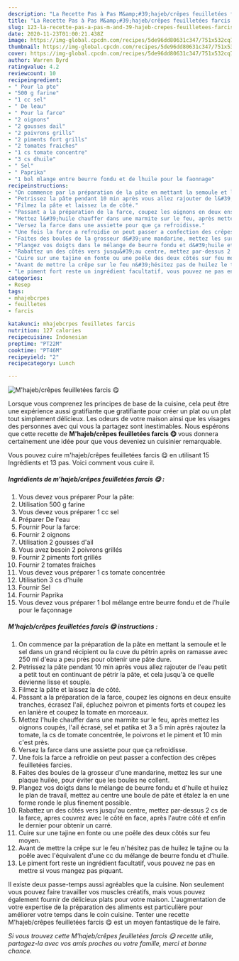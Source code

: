 ```yaml
---
description: "La Recette Pas à Pas M&amp;#39;hajeb/crêpes feuilletées farcis 😋"
title: "La Recette Pas à Pas M&amp;#39;hajeb/crêpes feuilletées farcis 😋"
slug: 123-la-recette-pas-a-pas-m-and-39-hajeb-crepes-feuilletees-farcis
date: 2020-11-23T01:00:21.438Z
image: https://img-global.cpcdn.com/recipes/5de96dd80631c347/751x532cq70/mhajebcrepes-feuilletees-farcis-😋-photo-principale-de-la-recette.jpg
thumbnail: https://img-global.cpcdn.com/recipes/5de96dd80631c347/751x532cq70/mhajebcrepes-feuilletees-farcis-😋-photo-principale-de-la-recette.jpg
cover: https://img-global.cpcdn.com/recipes/5de96dd80631c347/751x532cq70/mhajebcrepes-feuilletees-farcis-😋-photo-principale-de-la-recette.jpg
author: Warren Byrd
ratingvalue: 4.2
reviewcount: 10
recipeingredient:
- " Pour la pte"
- "500 g farine"
- "1 cc sel"
- " De leau"
- " Pour la farce"
- "2 oignons"
- "2 gousses dail"
- "2 poivrons grills"
- "2 piments fort grills"
- "2 tomates fraiches"
- "1 cs tomate concentre"
- "3 cs dhuile"
- " Sel"
- " Paprika"
- "1 bol mlange entre beurre fondu et de lhuile pour le faonnage"
recipeinstructions:
- "On commence par la préparation de la pâte en mettant la semoule et le sel dans un grand récipient ou la cuve du pétrin après on ramasse avec 250 ml d&#39;eau a peu près pour obtenir une pâte dure."
- "Petrissez la pâte pendant 10 min après vous allez rajouter de l&#39;eau petit a petit tout en continuant de pétrir la pâte, et cela jusqu&#39;à ce quelle devienne lisse et souple."
- "Filmez la pâte et laissez la de côté."
- "Passant a la préparation de la farce, coupez les oignons en deux ensuite tranches, écrasez l&#39;ail, épluchez poivron et piments forts et coupez les en lanière et coupez la tomate en morceaux."
- "Mettez l&#39;huile chauffer dans une marmite sur le feu, après mettez les oignons coupés, l&#39;ail écrasé, sel et patika et 3 a 5 min après rajoutez la tomate, la cs de tomate concentrée, le poivrons et le piment et 10 min c&#39;est près."
- "Versez la farce dans une assiette pour que ça refroidisse."
- "Une fois la farce a refroidie on peut passer a confection des crêpes feuilletées farcies."
- "Faites des boules de la grosseur d&#39;une mandarine, mettez les sur une plaque huilée, pour éviter que les boules ne collent."
- "Plangez vos doigts dans le mélange de beurre fondu et d&#39;huile et huilez le plan de travail, mettez au centre une boule de pâte et étalez la en une forme ronde le plus finement possible."
- "Rabattez un des côtés vers jusqu&#39;au centre, mettez par-dessus 2 cs de la farce, apres couvrez avec le côté en face, après l&#39;autre côté et enfin le dernier pour obtenir un carré."
- "Cuire sur une tajine en fonte ou une poêle des deux côtés sur feu moyen."
- "Avant de mettre la crêpe sur le feu n&#39;hésitez pas de huilez le tajine ou la poêle avec l&#39;équivalent d&#39;une cc du mélange de beurre fondu et d&#39;huile."
- "Le piment fort reste un ingrédient facultatif, vous pouvez ne pas en mettre si vous mangez pas piquant."
categories:
- Resep
tags:
- mhajebcrpes
- feuilletes
- farcis

katakunci: mhajebcrpes feuilletes farcis 
nutrition: 127 calories
recipecuisine: Indonesian
preptime: "PT22M"
cooktime: "PT46M"
recipeyield: "2"
recipecategory: Lunch

---
```



![M&#39;hajeb/crêpes feuilletées farcis 😋](https://img-global.cpcdn.com/recipes/5de96dd80631c347/751x532cq70/mhajebcrepes-feuilletees-farcis-😋-photo-principale-de-la-recette.jpg)

Lorsque vous comprenez les principes de base de la cuisine, cela peut être une expérience aussi gratifiante que gratifiante pour créer un plat ou un plat tout simplement délicieux. Les odeurs de votre maison ainsi que les visages des personnes avec qui vous la partagez sont inestimables. Nous espérons que cette recette de <strong> M&#39;hajeb/crêpes feuilletées farcis 😋 </strong> vous donnera certainement une idée pour que vous deveniez un cuisinier remarquable.

<!--inarticleads1-->

Vous pouvez cuire m&#39;hajeb/crêpes feuilletées farcis 😋 en utilisant 15 Ingrédients et 13 pas. Voici comment vous cuire il.

##### Ingrédients de m&#39;hajeb/crêpes feuilletées farcis 😋 :

1. Vous devez vous préparer  Pour la pâte:
1. Utilisation 500 g farine
1. Vous devez vous préparer 1 cc sel
1. Préparer  De l&#39;eau
1. Fournir  Pour la farce:
1. Fournir 2 oignons
1. Utilisation 2 gousses d&#39;ail
1. Vous avez besoin 2 poivrons grillés
1. Fournir 2 piments fort grillés
1. Fournir 2 tomates fraiches
1. Vous devez vous préparer 1 cs tomate concentrée
1. Utilisation 3 cs d&#39;huile
1. Fournir  Sel
1. Fournir  Paprika
1. Vous devez vous préparer 1 bol mélange entre beurre fondu et de l&#39;huile pour le façonnage




<!--inarticleads2-->

##### M&#39;hajeb/crêpes feuilletées farcis 😋 instructions :

1. On commence par la préparation de la pâte en mettant la semoule et le sel dans un grand récipient ou la cuve du pétrin après on ramasse avec 250 ml d&#39;eau a peu près pour obtenir une pâte dure.
1. Petrissez la pâte pendant 10 min après vous allez rajouter de l&#39;eau petit a petit tout en continuant de pétrir la pâte, et cela jusqu&#39;à ce quelle devienne lisse et souple.
1. Filmez la pâte et laissez la de côté.
1. Passant a la préparation de la farce, coupez les oignons en deux ensuite tranches, écrasez l&#39;ail, épluchez poivron et piments forts et coupez les en lanière et coupez la tomate en morceaux.
1. Mettez l&#39;huile chauffer dans une marmite sur le feu, après mettez les oignons coupés, l&#39;ail écrasé, sel et patika et 3 a 5 min après rajoutez la tomate, la cs de tomate concentrée, le poivrons et le piment et 10 min c&#39;est près.
1. Versez la farce dans une assiette pour que ça refroidisse.
1. Une fois la farce a refroidie on peut passer a confection des crêpes feuilletées farcies.
1. Faites des boules de la grosseur d&#39;une mandarine, mettez les sur une plaque huilée, pour éviter que les boules ne collent.
1. Plangez vos doigts dans le mélange de beurre fondu et d&#39;huile et huilez le plan de travail, mettez au centre une boule de pâte et étalez la en une forme ronde le plus finement possible.
1. Rabattez un des côtés vers jusqu&#39;au centre, mettez par-dessus 2 cs de la farce, apres couvrez avec le côté en face, après l&#39;autre côté et enfin le dernier pour obtenir un carré.
1. Cuire sur une tajine en fonte ou une poêle des deux côtés sur feu moyen.
1. Avant de mettre la crêpe sur le feu n&#39;hésitez pas de huilez le tajine ou la poêle avec l&#39;équivalent d&#39;une cc du mélange de beurre fondu et d&#39;huile.
1. Le piment fort reste un ingrédient facultatif, vous pouvez ne pas en mettre si vous mangez pas piquant.




<!--inarticleads1-->

<p>
Il existe deux passe-temps aussi agréables que la cuisine. Non seulement vous pouvez faire travailler vos muscles créatifs, mais vous pouvez également fournir de délicieux plats pour votre maison. L'augmentation de votre expertise de la préparation des aliments est particulière pour améliorer votre temps dans le coin cuisine. Tenter une recette M&#39;hajeb/crêpes feuilletées farcis 😋 est un moyen fantastique de le faire.
</p>

<p>
<i>Si vous trouvez cette M&#39;hajeb/crêpes feuilletées farcis 😋 recette utile, partagez-la avec vos amis proches ou votre famille, merci et bonne chance.</i>
</p>
